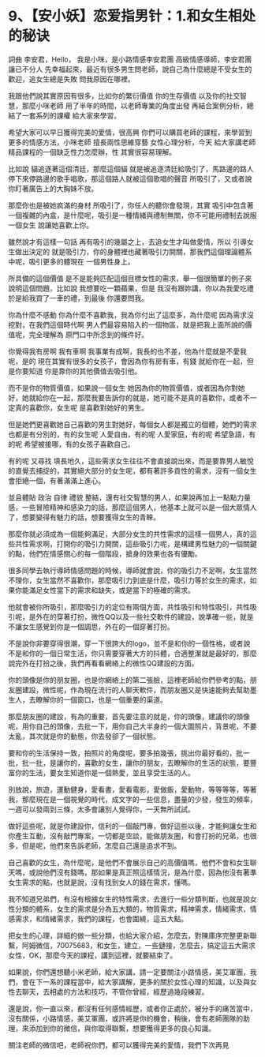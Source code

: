 # 9、【安小妖】恋爱指男针：1.和女生相处的秘诀

詞曲 李安君，Hello， 我是小咪，是小路情感李安君團 高級情感導師，李安君團讓已不分人 先幸福起來，最近有很多男生問老師，說自己為什麼總是不受女生的歡迎，追女生總是失敗 問我原因在哪裡。

我跟他們說其實原因有很多，比如你的繁衍價值 你的生存價值 以及你的社交智慧，那麼小咪老師 用了半年的時間，以老師專業的角度出發 再結合案例分析，總結了一套系列的課權 給大家來學習。

希望大家可以早日獲得完美的愛情，很高興 你們可以購買老師的課程，來學習到更多的情感方法，小咪老師 擅長兩性思維穿藝 女性心理分析，今天 給大家講老師精品課程的一個缺乏性力怎麼辦，性 其實很容易理解。

比如說 貓追逐著這個清廷，那麼這個貓 就是被追逐清廷給吸引了，馬路邊的路人 停下來停路邊的歌手唱歌，那這個路人就被這個歌唱的聲音 所吸引了，又或者說 你盯著廣告上的大胸妹不放。

那麼你也是被她疯滿的身材 所吸引了，你任人的聽你會發現，其實 吸引中包含著一個複雜的內盒，是什麼呢，吸引是一種情緒與禮制無關，你不可能用禮制去說服一個女生 說讓她喜歡上你。

雖然說才有這樣一句話 再有吸引的幾屬之上，去追女生才叫做愛情，所以 引導女生做出決定的 就是吸引力，你的身體裡也藏著吸引力開關，那我們這個理論體系中呢，吸引更多的體現在 一個男性身上。

所具備的這個價值 是不是能夠匹配這個目標女性的需求，舉一個很簡單的例子來說明這個問題，比如說 我想要吃一顆蘋果，但是 我沒有跟妳講，你以為我愛吃禮 於是給我買了一車的禮，到最後 你還要問我。

你為什麼不感動 你為什麼不喜歡我，我為你付出了這麼多，為什麼呢 因為需求沒挖對，在我們這個時代啊 男人們最容易陷入的一個物區，就是把我上面所說的價值呢，完全理解為 原門口中所念到的條件好。

你覺得我有房啊 我有車啊 我事業有成啊，我長的也不差，他為什麼就是不愛我呢，是的 現在其實有很多的女孩子，會因為你有房有車，有錢 就給你在一起，但是你要知道 你是靠你的其他價值去吸引他。

而不是你的物質價值，如果說一個女生 她因為你的物質價值，或者因為你對她好，她就給你在一起，那麼我要告訴你的就是，她可能不是真的喜歡你，或者不一定真的喜歡你，女生呢 是喜歡對她好的男生。

但是她們更喜歡她自己喜歡的男生對她好，每個女人都是獨立的個體，她們的需求也都是有分別的，有的女生呢 人愛自由，有的呢 人愛家庭，有的呢 希望急語，有的呢 希望被接哪，有的女孩子喜歡自己。

有的呢 又尋找 填長地久，這些需求女生往往不會直接說出來，而是要靠男人敏悅的直覺去捕捉的，其實絕大部分的女生呢，都有著許多貢性的需求，沒有一個女生會拒絕一個，有著滿滿上進心。

並且體貼 政治 自律 禮貌 整結，還有社交智慧的男人，如果說再加上一點點力量感，一些冒險精神和感染力的話，那麼這個男人，他基本上就可以是一個大眾情人了，想要變得有魅力的話，想要獲得女生的青睞。

那麼你就必須成為一個能夠滿足，大部分女生的共性需求的這樣一個男人，真的這些共性需求啊，打開你的吸引力開關，這些吸引力呢，是構建男性魅力的一個關鍵的點，他們在情感關心的每一個階段，搶身的效果也各有優勵。

很多同學去執行導師情感問題的時候，導師就會說，你的吸引力不足啊，女生當然不理你，女生當然不喜歡你，那麼吸引力到底是什麼，吸引力等於女生的需求，如果你能滿足女性當下的需求和缺失，或是當下的極確的需求。

他就會被你所吸引，那麼吸引力的定位有兩個方面，共性吸引和特性吸引，共性吸引呢，是外在的穿著打扮，微性QQ以及一些社交軟件的建設，說準確一些，就是不讓女生感覺到你是一個調思，外在的一個穿著打扮。

不是說你非要穿得很潮，穿一下很誇大的logo，並不是和你的一個性格，或者說不是和你的一個日常生活，你只需要穿著大方的抖體，合適整潔就是最好的，那麼說完外在打扮之後，我們再看看網絡上的微性QQ建設的方面。

你的頭像是你的朋友圈，也是你網絡上的第二張臉，這裡老師給你們參考的點，朋友圈建設，微性呢，作為現在流行的人聊天軟件，而朋友圈又是快速能夠去幫助墨生人，去瞭解你的一個窗口，也是一個重要的渠道。

那麼朋友圈的建設，有為的重要，首先要注意的就是，你的頭像，建議你的頭像呢，用你自己的頭像，去批一下，用你自己大半身的一個大圖照片，背景呢，不要太亂，其次就是你的動態，你去發卻了一個狀態。

要和你的生活保持一致，拍照片的角度呢，要多拍幾張，挑出你最好看的，批一批，批一批，是讓你的，喜歡的女生，讓你的朋友，去瞭解你的生活的狀態，要豐富你的生活，要女生知道你是一個熱愛，並且享受生活的人。

別放說，旅遊，運動健身，愛看書，愛看電影，愛做飯，愛動物，等等等等，等著我，那麼現在是一個視覺的時代，成文字的一些信息，盡量的少發，發生的頻率，一週可以發兩到三條，太多會讓別人覺得你，一天無所試試。

做好這些呢，就是你建設你，信利的一個敲門專，做好這些以後，才能夠讓女生和你產生互動，沒有敲門專案，一切都是空談，能做朋友圈，和會打扮的兄弟，也很多，但是呢，他們來告訴老師，怎麼自己還是追求不到。

自己喜歡的女生，為什麼呢，是他們不會展示自己的高價值嗎，他們不會和女生聊天嗎，或說他們沒有錢嗎，那如果是真正照這樣情況，是為什麼，因為他沒有著準女生需求的點，也就是說，沒有找到女人的錢在需求，懂嗎。

我不知道兄弟們，有沒有根據女生的特性需求，去進行一些分類判斷，也就是說女性分類的體系，女生的需求是分為五大類的，物質需求，精神需求，情緒需求，情感需求，和情緒需求，我們的課程，也會圍繞，這五大點。

把女生的心理，詳細的做一些分類，也給大家介紹，怎麼去，對陳庫序完整更新聯繫，阿姆微信，70075683，和女生，建立，一些鏈接，怎麼去，搞定這五大需求女性，OK，那麼今天的課程，講到這裡，就要結束了。

如果說，你們還想聽小米老師，給大家講，請一定要關注小路情感，美艾軍團，我們，會在下一系的課程當中，給大家講解，更多的關於女性心理的知識，以及與女性去聊天，去相處的方法和技巧，不管你曾經，經歷過幾段練習。

還是說，你一直以來，都沒有任何感情經歷，或者你正處於，被分手的痛苦當中，沒有關係，小路情感，美艾軍團，或許將是你的機會，稍後，會有老師團隊的助理，來添加到你的微信，與你取得聯繫，想要獲得更多的良心知識。

關注老師的微信吧，老師祝你們，都可以獲得完美的愛情，我們下次再見